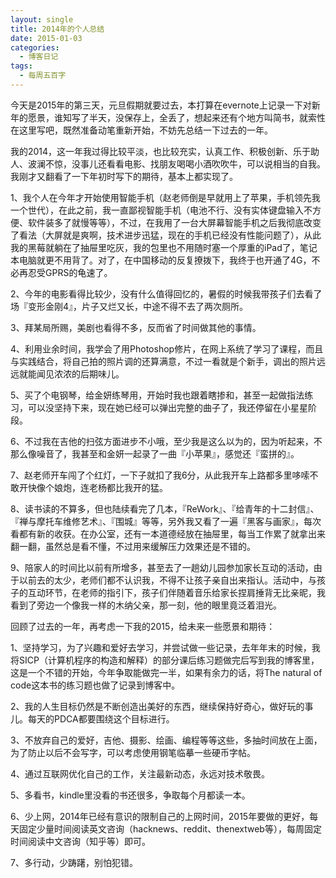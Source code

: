 ```yaml
---
layout: single
title: 2014年的个人总结
date: 2015-01-03
categories:
  - 博客日记
tags:
  - 每周五百字
---
```

今天是2015年的第三天，元旦假期就要过去，本打算在evernote上记录一下对新年的愿景，谁知写了半天，没保存上，全丢了，想起来还有个地方叫简书，就索性在这里写吧，既然准备动笔重新开始，不妨先总结一下过去的一年。

我的2014，这一年我过得比较平淡，也比较充实，认真工作、积极创新、乐于助人、波澜不惊，没事儿还看看电影、找朋友喝喝小酒吹吹牛，可以说相当的自我。我刚才又翻看了一下年初时写下的期待，基本上都实现了。

1、我个人在今年才开始使用智能手机（赵老师倒是早就用上了苹果，手机领先我一个世代），在此之前，我一直鄙视智能手机（电池不行、没有实体键盘输入不方便、软件装多了就慢等等），不过，在我用了一台大屏幕智能手机之后我彻底改变了看法（大屏就是爽啊，技术进步迅猛，现在的手机已经没有性能问题了），从此我的黑莓就躺在了抽屉里吃灰，我的包里也不用随时塞一个厚重的iPad了，笔记本电脑就更不用背了。对了，在中国移动的反复撩拨下，我终于也开通了4G，不必再忍受GPRS的龟速了。

2、今年的电影看得比较少，没有什么值得回忆的，暑假的时候我带孩子们去看了场『变形金刚4』，片子又烂又长，中途不得不去了两次厕所。

3、拜某局所赐，美剧也看得不多，反而省了时间做其他的事情。

4、利用业余时间，我学会了用Photoshop修片，在网上系统了学习了课程，而且与实践结合，将自己拍的照片调的还算满意，不过一看就是个新手，调出的照片远远就能闻见浓浓的后期味儿。

5、买了个电钢琴，给金妍练琴用，开始时我也跟着瞎掺和，甚至一起做指法练习，可以没坚持下来，现在她已经可以弹出完整的曲子了，我还停留在小星星阶段。

6、不过我在吉他的扫弦方面进步不小哦，至少我是这么以为的，因为听起来，不那么像噪音了，我甚至和金妍一起录了一曲『小苹果』，感觉还『蛮拼的』。

7、赵老师开车闯了个红灯，一下子就扣了我6分，从此我开车上路都多里哆嗦不敢开快像个娘炮，连老杨都比我开的猛。

8、读书读的不算多，但也陆续看完了几本，『ReWork』、『给青年的十二封信』、『禅与摩托车维修艺术』、『围城』等等，另外我又看了一遍『黑客与画家』，每次看都有新的收获。在办公室，还有一本道德经放在抽屉里，每当工作累了就拿出来翻一翻，虽然总是看不懂，不过用来缓解压力效果还是不错的。

9、陪家人的时间比以前有所增多，甚至去了一趟幼儿园参加家长互动的活动，由于以前去的太少，老师们都不认识我，不得不让孩子亲自出来指认。活动中，与孩子的互动环节，在老师的指引下，孩子们伴随着音乐给家长捏肩捶背无比亲昵，我看到了旁边一个像我一样的木纳父亲，那一刻，他的眼里竟泛着泪光。

回顾了过去的一年，再考虑一下我的2015，给未来一些愿景和期待：

1、坚持学习，为了兴趣和爱好去学习，并尝试做一些记录，去年年末的时候，我将SICP（计算机程序的构造和解释）的部分课后练习题做完后写到我的博客里，这是一个不错的开始，今年争取能做完一半，如果有余力的话，将The natural of code这本书的练习题也做了记录到博客中。

2、我的人生目标仍然是不断创造出美好的东西，继续保持好奇心，做好玩的事儿。每天的PDCA都要围绕这个目标进行。

3、不放弃自己的爱好，吉他、摄影、绘画、编程等等这些，多抽时间放在上面，为了防止以后不会写字，可以考虑使用钢笔临摹一些硬币字帖。

4、通过互联网优化自己的工作，关注最新动态，永远对技术敬畏。

5、多看书，kindle里没看的书还很多，争取每个月都读一本。

6、少上网，2014年已经有意识的限制自己的上网时间，2015年要做的更好，每天固定少量时间阅读英文咨询（hacknews、reddit、thenextweb等），每周固定时间阅读中文咨询（知乎等）即可。

7、多行动，少踌躇，别怕犯错。